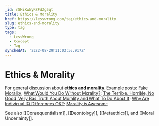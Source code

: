 ```yaml
---
_id: nSHiKwWyMZFdZg5qt
title: Ethics & Morality
href: https://lesswrong.com/tag/ethics-and-morality
slug: ethics-and-morality
type: tag
tags:
  - LessWrong
  - Concept
  - Tag
synchedAt: '2022-08-29T11:03:56.917Z'
---
```

# Ethics & Morality

For general discussion about **ethics and morality**. Example posts: [Fake Morality](https://www.lesswrong.com/posts/fATPBv4pnHC33EmJ2/fake-morality); [What Would You Do Without Morality?](https://www.lesswrong.com/posts/iGH7FSrdoCXa5AHGs/what-would-you-do-without-morality); [The Terrible, Horrible, No Good, Very Bad Truth About Morality and What To Do About It](https://www.lesswrong.com/posts/B5K3hg8FgrMDHuXjH/the-terrible-horrible-no-good-very-bad-truth-about-morality); [Why Are Individual IQ Differences OK?](https://www.lesswrong.com/posts/faHbrHuPziFH7Ef7p/why-are-individual-iq-differences-ok); [Morality is Awesome](https://www.lesswrong.com/posts/Aq8BQMXRZX3BoFd4c/morality-is-awesome).

See also [[Consequentialism]], [[Deontology]], [[Metaethics]], and [[Moral Uncertainty]].